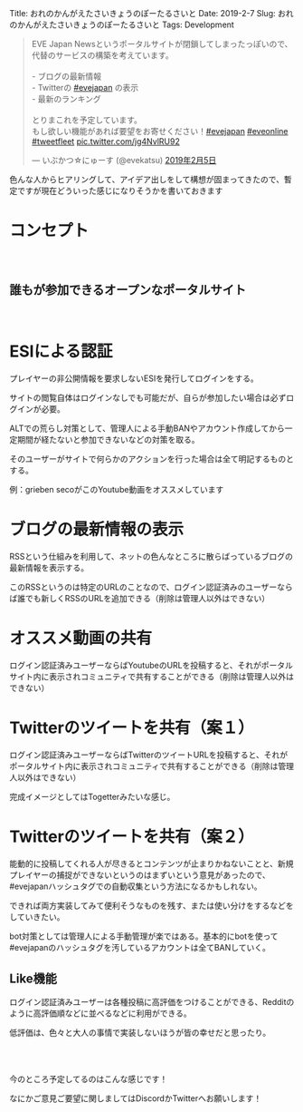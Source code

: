 Title: おれのかんがえたさいきょうのぽーたるさいと
Date: 2019-2-7
Slug: おれのかんがえたさいきょうのぽーたるさいと
Tags: Development


<blockquote class="twitter-tweet" data-lang="ja"><p lang="ja" dir="ltr">EVE Japan Newsというポータルサイトが閉鎖してしまったっぽいので、代替のサービスの構築を考えています。<br><br>- ブログの最新情報<br>- Twitterの <a href="https://twitter.com/hashtag/evejapan?src=hash&amp;ref_src=twsrc%5Etfw">#evejapan</a> の表示<br>- 最新のランキング<br><br>とりまこれを予定しています。<br>もし欲しい機能があれば要望をお寄せください！<a href="https://twitter.com/hashtag/evejapan?src=hash&amp;ref_src=twsrc%5Etfw">#evejapan</a> <a href="https://twitter.com/hashtag/eveonline?src=hash&amp;ref_src=twsrc%5Etfw">#eveonline</a> <a href="https://twitter.com/hashtag/tweetfleet?src=hash&amp;ref_src=twsrc%5Etfw">#tweetfleet</a> <a href="https://t.co/jg4NvlRU92">pic.twitter.com/jg4NvlRU92</a></p>&mdash; いぶかつ☆にゅーす (@evekatsu) <a href="https://twitter.com/evekatsu/status/1092793376154574860?ref_src=twsrc%5Etfw">2019年2月5日</a></blockquote>
<script async src="https://platform.twitter.com/widgets.js" charset="utf-8"></script>


色んな人からヒアリングして、アイデア出しをして構想が固まってきたので、暫定ですが現在どういった感じになりそうかを書いておきます

# コンセプト

<br /><br /><br />
<b style="font-size: 150%">誰もが参加できるオープンなポータルサイト</b>
<br /><br /><br />


# ESIによる認証
プレイヤーの非公開情報を要求しないESIを発行してログインをする。

サイトの閲覧自体はログインなしでも可能だが、自らが参加したい場合は必ずログインが必要。

ALTでの荒らし対策として、管理人による手動BANやアカウント作成してから一定期間が経たないと参加できないなどの対策を取る。

そのユーザーがサイトで何らかのアクションを行った場合は全て明記するものとする。

例：grieben secoがこのYoutube動画をオススメしています

# ブログの最新情報の表示
RSSという仕組みを利用して、ネットの色んなところに散らばっているブログの最新情報を表示する。

このRSSというのは特定のURLのことなので、ログイン認証済みのユーザーならば誰でも新しくRSSのURLを追加できる（削除は管理人以外はできない）

# オススメ動画の共有
ログイン認証済みユーザーならばYoutubeのURLを投稿すると、それがポータルサイト内に表示されコミュニティで共有することができる（削除は管理人以外はできない）

# Twitterのツイートを共有（案１）
ログイン認証済みユーザーならばTwitterのツイートURLを投稿すると、それがポータルサイト内に表示されコミュニティで共有することができる（削除は管理人以外はできない）

完成イメージとしてはTogetterみたいな感じ。

# Twitterのツイートを共有（案２）
能動的に投稿してくれる人が尽きるとコンテンツが止まりかねないことと、新規プレイヤーの捕捉ができないというのはまずいという意見があったので、#evejapanハッシュタグでの自動収集という方法になるかもしれない。

できれば両方実装してみて便利そうなものを残す、または使い分けをするなどをしていきたい。

bot対策としては管理人による手動管理が楽ではある。基本的にbotを使って#evejapanのハッシュタグを汚しているアカウントは全てBANしていく。

## Like機能
ログイン認証済みユーザーは各種投稿に高評価をつけることができる、Redditのように高評価順などに並べるなどに利用ができる。

低評価は、色々と大人の事情で実装しないほうが皆の幸せだと思ったり。


<br /><br />

今のところ予定してるのはこんな感じです！

なにかご意見ご要望に関しましてはDiscordかTwitterへお願いします！
